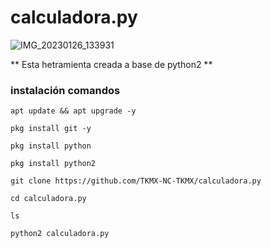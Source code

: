 # calculadora.py


![IMG_20230126_133931](https://user-images.githubusercontent.com/103905445/214933819-3c41cd08-041a-46a3-8527-c302229a07de.jpg)

** Esta hetramienta creada a base de python2 **
 
### instalación comandos 
```
apt update && apt upgrade -y

pkg install git -y

pkg install python 

pkg install python2 

git clone https://github.com/TKMX-NC-TKMX/calculadora.py

cd calculadora.py

ls

python2 calculadora.py

```


